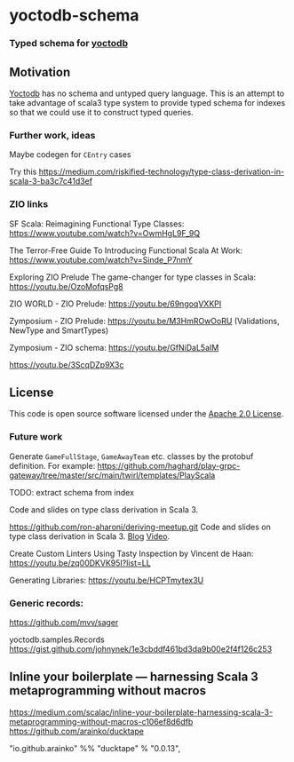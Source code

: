 # yoctodb-schema #

### Typed schema for [yoctodb](https://github.com/yandex/yoctodb)

## Motivation

[Yoctodb](https://github.com/yandex/yoctodb) has no schema and untyped query language. This is an attempt to take advantage of scala3 type system to provide typed schema for indexes so that we could use it to construct typed queries.


### Further work, ideas

Maybe codegen for `CEntry` cases

Try this https://medium.com/riskified-technology/type-class-derivation-in-scala-3-ba3c7c41d3ef



### ZIO links 

SF Scala: Reimagining Functional Type Classes: https://www.youtube.com/watch?v=OwmHgL9F_9Q

The Terror-Free Guide To Introducing Functional Scala At Work: https://www.youtube.com/watch?v=Sinde_P7nmY

Exploring ZIO Prelude The game-changer for type classes in Scala: https://youtu.be/OzoMofqsPg8

ZIO WORLD - ZIO Prelude: https://youtu.be/69ngoqVXKPI

Zymposium - ZIO Prelude: https://youtu.be/M3HmROwOoRU (Validations, NewType and SmartTypes)

Zymposium - ZIO schema: https://youtu.be/GfNiDaL5aIM

https://youtu.be/3ScqDZp9X3c

## License

This code is open source software licensed under the [Apache 2.0 License](http://www.apache.org/licenses/LICENSE-2.0.html).



### Future work 

Generate `GameFullStage`, `GameAwayTeam` etc. classes by the protobuf definition. 
For example: https://github.com/haghard/play-grpc-gateway/tree/master/src/main/twirl/templates/PlayScala

TODO: extract schema from index

Code and slides on type class derivation in Scala 3.

https://github.com/ron-aharoni/deriving-meetup.git
Code and slides on type class derivation in Scala 3. 
[Blog](https://medium.com/riskified-technology/type-class-derivation-in-scala-3-ba3c7c41d3ef) 
[Video](https://www.youtube.com/watch?v=G4LyR3a4RWw).


Create Custom Linters Using Tasty Inspection by Vincent de Haan: https://youtu.be/zq00DKVK95I?list=LL


Generating Libraries: https://youtu.be/HCPTmytex3U


### Generic records: 


https://github.com/mvv/sager

yoctodb.samples.Records
https://gist.github.com/johnynek/1e3cbddf461bd3da9b00e2f4f126c253


## Inline your boilerplate — harnessing Scala 3 metaprogramming without macros

https://medium.com/scalac/inline-your-boilerplate-harnessing-scala-3-metaprogramming-without-macros-c106ef8d6dfb
https://github.com/arainko/ducktape

"io.github.arainko" %% "ducktape" % "0.0.13",
